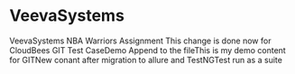 # VeevaSystems
VeevaSystems NBA Warriors Assignment
This change is done now for CloudBees GIT Test CaseDemo Append to the fileThis is my demo content for GITNew conant after migration to allure and TestNGTest run as a suite